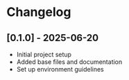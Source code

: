 # Changelog

## [0.1.0] - 2025-06-20

- Initial project setup
- Added base files and documentation
- Set up environment guidelines
